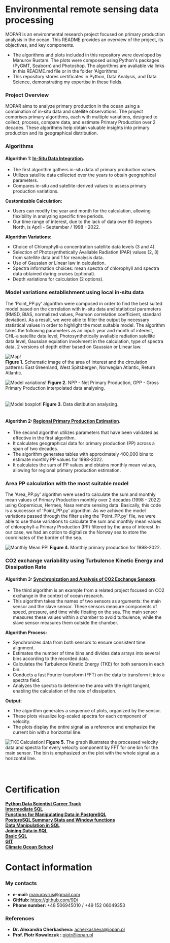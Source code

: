 # Environmental remote sensing data processing 
<p>MOPAR is an environmental research project focused on primary production analysis in the ocean. This README provides an overview of the project, its objectives, and key components.</p>

* The algorithms and plots included in this repository were developed by Manurov Rustam. The plots were composed using Python's packages (PyGMT, Seaborn) and Photoshop. The algorithms are avaliable via links in this README.md file or in the folder 'Algorithms'.
* This repository stores certificates in Python, Data Analysis, and Data Science, demonstrating my expertise in these fields.

### Project Overview
<p>MOPAR aims to analyze primary production in the ocean using a combination of in-situ data and satellite observations. The project comprises primary algorithms, each with multiple variations, designed to collect, process, compare data, and estimate Primary Production over 2 decades. These algorithms help obtain valuable insights into primary production and its geographical distribution.</p>

### Algorithms
#### <b>Algorithm 1:</b> **[In-Situ Data Integration](https://github.com/9Di/environmental_data_algorithms/blob/main/Algorithms/Point_PP.py)**.
* The first algorithm gathers in-situ data of primary production values.
* Utilizes satellite data collected over the years to obtain geographical parameters.
* Compares in-situ and satellite-derived values to assess primary production variations.<br>

<b>Customizable Calculation:</b><br>
* Users can modify the year and month for the calculation, allowing flexibility in analyzing specific time periods.<br>
* Our time range of interest, due to the lack of data over 80 degrees North, is April - September / 1998 - 2022.<br>

<b>Algorithm Variations:</b><br>
* Choice of Chlorophyll-a concentration satellite data levels (3 and 4).
* Selection of Photosynthetically Avaliable Radiation (PAR) values (2, 3) from satellite data and 1 for reanalysis data.
* Use of Gaussian or Linear law in calculation.
* Spectra information choices: mean spectra of chlorophyll and spectra data obtained during cruises (optional).
* Depth variations for calculation (2 options).

### Model variations establishment using local in-situ data
<p>The 'Point_PP.py' algorithm were composed in order to find the best suited model based on the correlation with in-situ data and statistical parameters (RMSD, BIAS, normalized values, Pearson correlation coefficient, standard deviation). As a result, we were able to filter the output by necessary statistical values in order to highlight the most suitable model. The algorithm takes the following parameters as an input: year and month of interest, CHL-a satellite data level, Photosynthetically avaliable radiation satellite data level, Gaussian equiation involvment in the calculation, type of spectra data, 2 versions of depth either based on Gaussian or Linear law.</p>

![Map!](/Plots/PyGMT_map.PNG)<br>
<b>Figure 1.</b> Schematic image of the area of interest and the circulation patterns: East Greenland, West Spitsbergen, Norwegian Atlantic, Return Atlantic.

![Model variations!](/Plots/Models_variations.PNG)
<b>Figure 2.</b> NPP - Net Primary Production, GPP - Gross Primary Production interpolated data analysing.
<br>
<br>
<br>
![Model boxplot!](/Plots/Models_boxplot.PNG)
<b>Figure 3.</b> Data distibution analysing.
<br>
<br>
#### <b>Algorithm 2:</b> **[Regional Primary Production Estimation](https://github.com/9Di/environmental_data_algorithms/blob/main/Algorithms/Area_PP.py)**.
* The second algorithm utilizes parameters that have been validated as effective in the first algorithm.
* It calculates geographical data for primary production (PP) across a span of two decades.
* The algorithm generates tables with approximately 400,000 bins to estimate monthly PP values for 1998-2022.
* It calculates the sum of PP values and obtains monthly mean values, allowing for regional primary production estimation.

### Area PP calculation with the most suitable model
The 'Area_PP.py' algorithm were used to calculate the sum and monthly mean values of Primary Production monthly over 2 decades (1998 - 2022) using Copernicus, Hermes, Nasa remote sensing data. Basically, this code is a successor of 'Point_PP.py' algorithm. As we achived the model variations passed through the filter using the 'Point_PP.py' file, we were able to use those variations to calculate the sum and monthly mean values of chlorophyll-a Primary Production (PP) filtered by the area of interest. In our case, we had an option to digitalize the Norway sea to store the coordinates of the border of the sea. 

![Monthly Mean PP!](/Plots/Monthly_mean.JPG)
<b>Figure 4.</b> Monthly primary production for 1998-2022.
<br>
### CO2 exchange variability using Turbulence Kinetic Energy and Dissipation Rate
#### <b>Algorithm 3:</b> **[Synchronization and Analysis of CO2 Exchange Sensors](https://github.com/9Di/environmental_data_algorithms/blob/main/Algorithms/Spectra_bin.py)**.
* The third algorithm is an example from a related project focused on CO2 exchange in the context of ocean research.
* This algorithm takes the names of two sensors as arguments: the main sensor and the slave sensor. These sensors measure components of speed, pressure, and time while floating on the sea. The main sensor measures these values within a chamber to avoid turbulence, while the slave sensor measures them outside the chamber.

<b>Algorithm Process:</b>
* Synchronizes data from both sensors to ensure consistent time alignment.
* Estimates the number of time bins and divides data arrays into several bins according to the recorded data.
* Calculates the Turbulence Kinetic Energy (TKE) for both sensors in each bin.
* Conducts a fast Fourier transform (FFT) on the data to transform it into a spectra field.
* Analyzes the spectra to determine the area with the right tangent, enabling the calculation of the rate of dissipation.

<b>Output:</b>
* The algorithm generates a sequence of plots, organized by the sensor.
* These plots visualize log-scaled spectra for each component of velocity.
* The plots display the entire signal as a reference and emphasize the current bin with a horizontal line.

![TKE Calculation!](/Plots/TKE.png)
<b>Figure 5.</b> The graph illustrates the processed velocity data and spectra for every velocity component by FFT for one bin for the main sensor. The bin is emphasized on the plot with the whole signal as a horizontal line.<br>
<br>
<br>
# Certification
**[Python Data Scientist Career Track](/Certificates/Data_Scientist.pdf)**<br>
**[Intermediate SQL](/Certificates/Intermediate_SQL.pdf)**<br>
**[Functions for Manipulating Data in PostgreSQL](/Certificates/Functions%20for%20Manipulating%20Data%20in%20PostgreSQL.pdf)**<br>
**[PostgreSQL Summary Stats and Window functions](/Certificates/PostgreSQL%20Summary%20Stats%20and%20Window%20functions.pdf)**<br>
**[Data Manipulation in SQL](/Certificates/Data_Manipulation_SQL.pdf)**<br>
**[Joining Data in SQL](/Certificates/Joining_SQL.pdf)**<br>
**[Basic SQL](/Certificates/Intro_SQL.pdf)**<br>
**[GIT](/Certificates/Git.pdf)**<br>
**[Climate Ocean School](/Certificates/Climate%20and%20ocean%20processes.pdf)**<br>
# Contact information
### My contacts
* <b>e-mail: </b> manurovrus@gmail.com
* <b>GitHub: </b> https://github.com/9Di
* <b>Phone number: </b> +48 506945010 / +49 152 06049353
### References 
* <b> Dr. Alexandra Cherkasheva: </b> acherkasheva@iopan.pl
* <b> Prof. Piotr Kowalczuk : </b> piotr@iopan.pl
   
